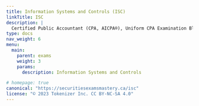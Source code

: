 ```yaml
---
title: Information Systems and Controls (ISC) 
linkTitle: ISC
description: |
  Certified Public Accountant (CPA, AICPA®), Uniform CPA Examination Blueprints (Effective date: January 2025): Information Systems and Controls (ISC) section
type: docs
nav_weight: 6
menu:
  main:
    parent: exams
    weight: 3
    params:
      description: Information Systems and Controls

# homepage: true
canonical: "https://securitiesexamsmastery.ca/isc"
license: "© 2023 Tokenizer Inc. CC BY-NC-SA 4.0"
---
```



